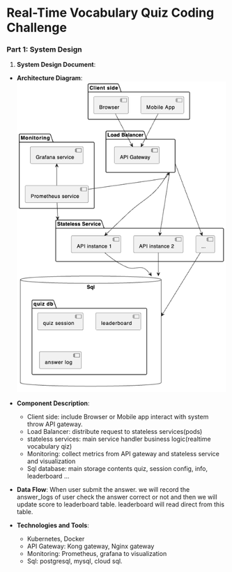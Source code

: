 # Real-Time Vocabulary Quiz Coding Challenge

### Part 1: System Design

1. **System Design Document**:
 - **Architecture Diagram**: 
![Architecture Diagram](image.png)

- **Component Description**: 
    - Client side: include Browser or Mobile app interact with system throw API gateway.
    - Load Balancer: distribute request to stateless services(pods)
    - stateless services: main service handler business logic(realtime vocabulary qiz)
    - Monitoring: collect metrics from API gateway and stateless service and visualization
    - Sql database: main storage contents quiz, session config, info, leaderboard ...

- **Data Flow**: When user submit the answer. we will record the answer_logs of user check the answer correct or not and then we will update score to leaderboard table. leaderboard will read direct from this table.

- **Technologies and Tools**: 
    - Kubernetes, Docker
    - API Gateway: Kong gateway, Nginx gateway
    - Monitoring: Prometheus, grafana to visualization
    - Sql: postgresql, mysql, cloud sql.